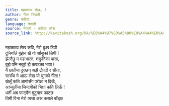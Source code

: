 ```yaml
---
title: महाकाव्य लेख… !
author: गीता त्रिपाठी
genre: कविता
language: नेपाली
source: नेपाली - कविता कोश
source_link: http://kavitakosh.org/kk/%E0%A4%97%E0%A5%80%E0%A4%A4%E0%A4%BE_%E0%A4%A4%E0%A5%8D%E0%A4%B0%E0%A4%BF%E0%A4%AA%E0%A4%BE%E0%A4%A0%E0%A5%80
---
```


महाकाव्य लेख कवि, मेरो दुःख टिपी  
दुनियाँले बुझेन खै यो आँसुको लिपी !  
झेल्दैछु म महाभारत, शकुनिका पासा,  
बुझे पनि नबुझे झै कपटका भाषा !  
यै छातीमा दुख्छन् अझै द्रौपदी र सीता,  
सारथि भै आऊ लेख यो युगको गीता !  
खेलूँ कति आगोसँग परीक्षा म दिऊँ,  
अञ्जुलीमा जिन्दगीको भिक्षा कति लिऊँ !  
धर्ती अब फाट्दैन मुटुमात्र फाट्छ  
तिमी विना मेरो व्यथा अरू कसले बाँड्छ
